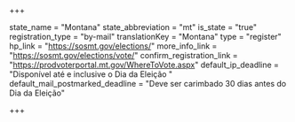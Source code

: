 +++

state_name = "Montana"
state_abbreviation = "mt"
is_state = "true"
registration_type = "by-mail"
translationKey = "Montana"
type = "register"
hp_link = "https://sosmt.gov/elections/"
more_info_link = "https://sosmt.gov/elections/vote/"
confirm_registration_link = "https://prodvoterportal.mt.gov/WhereToVote.aspx"
default_ip_deadline = "Disponível até e inclusive o Dia da Eleição "
default_mail_postmarked_deadline = "Deve ser carimbado 30 dias antes do Dia da Eleição"

+++